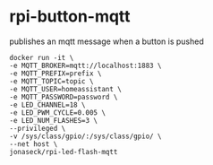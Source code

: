 # rpi-button-mqtt

publishes an mqtt message when a button is pushed

```
docker run -it \
-e MQTT_BROKER=mqtt://localhost:1883 \
-e MQTT_PREFIX=prefix \
-e MQTT_TOPIC=topic \
-e MQTT_USER=homeassistant \
-e MQTT_PASSWORD=password \
-e LED_CHANNEL=18 \
-e LED_PWM_CYCLE=0.005 \
-e LED_NUM_FLASHES=3 \
--privileged \
-v /sys/class/gpio/:/sys/class/gpio/ \
--net host \
jonaseck/rpi-led-flash-mqtt
```
